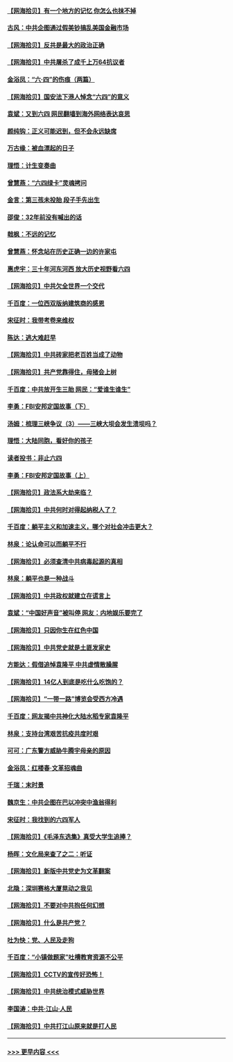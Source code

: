 #### [【网海拾贝】有一个地方的记忆 你怎么也抹不掉](../pages/nsc993/n13009802.md?t=06101252) 
#### [古风：中共企图通过假美钞搞乱美国金融市场](../pages/nsc993/n13009626.md?t=06101252) 
#### [【网海拾贝】反共是最大的政治正确](../pages/nsc993/n13007051.md?t=06101252) 
#### [【网海拾贝】中共屠杀了成千上万64抗议者](../pages/nsc993/n13002713.md?t=06101252) 
#### [金浴凤：“六·四”的伤痕（两篇）](../pages/nsc993/n13001719.md?t=06101252) 
#### [【网海拾贝】国安法下港人悼念“六四”的意义](../pages/nsc993/n13001039.md?t=06101252) 
#### [袁斌：又到六四 网民翻墙到海外网络表达哀思](../pages/nsc993/n13000995.md?t=06101252) 
#### [颜纯钩：正义可能迟到，但不会永远缺席](../pages/nsc993/n13000920.md?t=06101252) 
#### [万古缘：被血漂起的日子](../pages/nsc993/n13000914.md?t=06101252) 
#### [理悟：计生变奏曲](../pages/nsc993/n13000414.md?t=06101252) 
#### [曾慧燕：“六四绿卡”灵魂拷问](../pages/nsc993/n13000277.md?t=06101252) 
#### [金言：第三孩未投胎 段子手先出生](../pages/nsc993/n13000215.md?t=06101252) 
#### [邵俊：32年前没有喊出的话](../pages/nsc993/n13000181.md?t=06101252) 
#### [戟枫：不远的记忆](../pages/nsc993/n13000121.md?t=06101252) 
#### [曾慧燕：怀念站在历史正确一边的许家屯](../pages/nsc993/n13000073.md?t=06101252) 
#### [惠虎宇：三十年河东河西 放大历史视野看六四](../pages/nsc993/n13000018.md?t=06101252) 
#### [【网海拾贝】中共欠全世界一个交代](../pages/nsc993/n12998706.md?t=06101252) 
#### [千百度：一位西双版纳建筑商的感恩](../pages/nsc993/n12998487.md?t=06101252) 
#### [宋征时：我带考卷来维权](../pages/nsc993/n12994088.md?t=06101252) 
#### [陈达：逃大难赶早](../pages/nsc993/n12993569.md?t=06101252) 
#### [【网海拾贝】中共砖家把老百姓当成了动物](../pages/nsc993/n12993483.md?t=06101252) 
#### [【网海拾贝】共产党靠得住，母猪会上树](../pages/nsc993/n12990730.md?t=06101252) 
#### [千百度：中共放开生三胎 网民：“爱谁生谁生”](../pages/nsc993/n12990644.md?t=06101252) 
#### [李勇：FBI安邦定国故事（下）](../pages/nsc993/n12987854.md?t=06101252) 
#### [汤姆：梳理三峡争议（3）——三峡大坝会发生溃坝吗？](../pages/nsc993/n12989806.md?t=06101252) 
#### [理悟：大陆同胞，看好你的孩子](../pages/nsc993/n12989778.md?t=06101252) 
#### [读者投书：非止六四](../pages/nsc993/n12989673.md?t=06101252) 
#### [李勇：FBI安邦定国故事（上）](../pages/nsc993/n12987749.md?t=06101252) 
#### [【网海拾贝】政法系大劫来临？](../pages/nsc993/n12987596.md?t=06101252) 
#### [【网海拾贝】中共何时对得起纳税人了？](../pages/nsc993/n12985578.md?t=06101252) 
#### [千百度：躺平主义和加速主义，哪个对社会冲击更大？](../pages/nsc993/n12985512.md?t=06101252) 
#### [林泉：论认命可以而躺平不行](../pages/nsc993/n12985505.md?t=06101252) 
#### [【网海拾贝】必须查清中共病毒起源的真相](../pages/nsc993/n12984276.md?t=06101252) 
#### [林泉：躺平也是一种战斗](../pages/nsc993/n12984194.md?t=06101252) 
#### [【网海拾贝】中共政权就建立在谎言上](../pages/nsc993/n12981880.md?t=06101252) 
#### [袁斌：“中国好声音”被叫停 网友：内地娱乐要完了](../pages/nsc993/n12981826.md?t=06101252) 
#### [【网海拾贝】只因你生在红色中国](../pages/nsc993/n12979096.md?t=06101252) 
#### [【网海拾贝】中共党史就是土匪发家史](../pages/nsc993/n12976478.md?t=06101252) 
#### [方能达：假借追悼袁隆平 中共虚情散臊腥](../pages/nsc993/n12976396.md?t=06101252) 
#### [【网海拾贝】14亿人到底是吃什么吃饱的？](../pages/nsc993/n12974125.md?t=06101252) 
#### [【网海拾贝】“一带一路”博览会受西方冷遇](../pages/nsc993/n12971787.md?t=06101252) 
#### [千百度：网友揭中共神化大陆水稻专家袁隆平](../pages/nsc993/n12971733.md?t=06101252) 
#### [林泉：支持台湾艰苦抗疫共度时艰](../pages/nsc993/n12971350.md?t=06101252) 
#### [可可：广东警方威胁牛腾宇母亲的原因](../pages/nsc993/n12971100.md?t=06101252) 
#### [金浴凤：红楼春·文革招魂曲](../pages/nsc993/n12970354.md?t=06101252) 
#### [千瑞：末时景](../pages/nsc993/n12970337.md?t=06101252) 
#### [魏京生：中共企图在巴以冲突中渔翁得利](../pages/nsc993/n12970286.md?t=06101252) 
#### [宋征时：我找到的六四军人](../pages/nsc993/n12970213.md?t=06101252) 
#### [【网海拾贝】《毛泽东选集》真受大学生追捧？](../pages/nsc993/n12968779.md?t=06101252) 
#### [杨晖：文化局来查了之二：听证](../pages/nsc993/n12966528.md?t=06101252) 
#### [【网海拾贝】新版中共党史为文革翻案](../pages/nsc993/n12967526.md?t=06101252) 
#### [北隐：深圳赛格大厦晃动之我见](../pages/nsc993/n12967393.md?t=06101252) 
#### [【网海拾贝】不要对中共抱任何幻想](../pages/nsc993/n12965222.md?t=06101252) 
#### [【网海拾贝】什么是共产党？](../pages/nsc993/n12962781.md?t=06101252) 
#### [吐为快：党、人民及走狗](../pages/nsc993/n12962747.md?t=06101252) 
#### [千百度：“小镇做题家”吐槽教育资源不公平](../pages/nsc993/n12962705.md?t=06101252) 
#### [【网海拾贝】CCTV的宣传好恐怖！](../pages/nsc993/n12959984.md?t=06101252) 
#### [【网海拾贝】中共统治模式威胁世界](../pages/nsc993/n12957622.md?t=06101252) 
#### [李国涛：中共‧江山‧人民](../pages/nsc993/n12957502.md?t=06101252) 
#### [【网海拾贝】中共打江山原来就是打人民](../pages/nsc993/n12954345.md?t=06101252) 

----
#### [ >>> 更早内容 <<< ](../indexes/nsc993-earlier.md)

